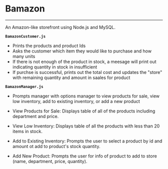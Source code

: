 # Bamazon
***
An Amazon-like storefront using Node.js and MySQL. 

**`BamazonCustomer.js`**

* Prints the products and product Ids
* Asks the customer which item they would like to purchase and how many units
* If there is not enough of the product in stock, a meesage will print out indicating quantity in stock in insufficient
* If purchse is successful, prints out the total cost and updates the "store" with remaining quantity and amount in saales for product

**`BamazonManager.js`**

* Prompts manager with options manager to view products for sale, view low inventory, add to existing inventory, or add a new product

* View Products for Sale: Displays table of all of the products including department and price.
* View Low Inventory: Displays table of all the products with less than 20 items in stock.
* Add to Existing Inventory: Prompts the user to select a product by id and amount ot add to product's stock quantity.
* Add New Product: Prompts the user for info of product to add to store (name, department, price, quantity).
